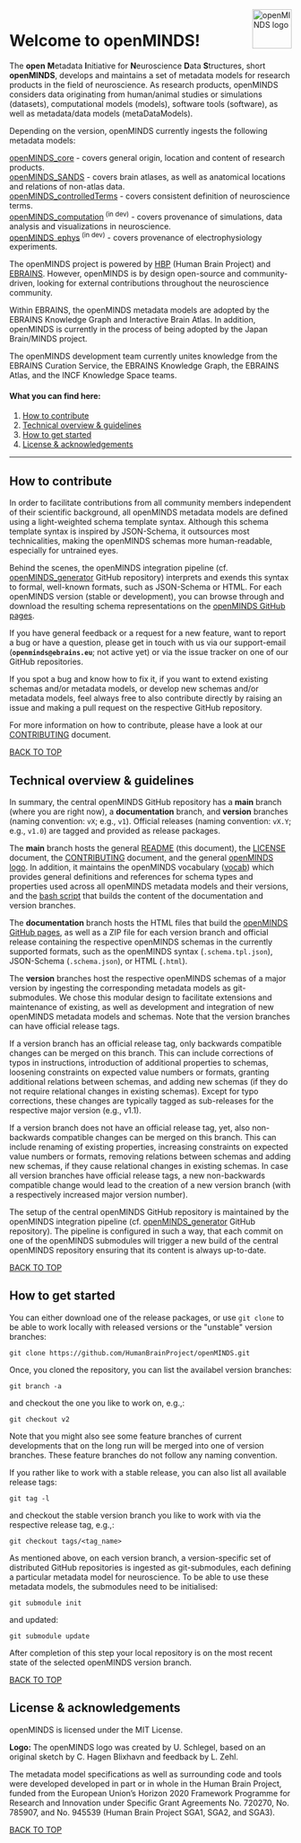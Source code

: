 <a href="https://github.com/HumanBrainProject/openMINDS/blob/main/img/openMINDS_logo.png">
    <img src="https://github.com/HumanBrainProject/openMINDS/blob/main/img/light_openMINDS-logo.png" alt="openMINDS logo" title="openMINDS" align="right" height="70" />
</a>

# Welcome to openMINDS! <a name="welcome"/>

The **open** **M**etadata **I**nitiative for **N**euroscience **D**ata **S**tructures, short **openMINDS**, develops and maintains a set of metadata models for research products in the field of neuroscience. As research products, openMINDS considers data originating from human/animal studies or simulations (datasets), computational models (models), software tools (software), as well as metadata/data models (metaDataModels).

Depending on the version, openMINDS currently ingests the following metadata models:  

[openMINDS_core](https://github.com/HumanBrainProject/openMINDS_core) - covers general origin, location and content of research products.  
[openMINDS_SANDS](https://github.com/HumanBrainProject/openMINDS_SANDS) - covers brain atlases, as well as anatomical locations and relations of non-atlas data.  
[openMINDS_controlledTerms](https://github.com/HumanBrainProject/openMINDS_controlledTerms) - covers consistent definition of neuroscience terms.  
[openMINDS_computation](https://github.com/HumanBrainProject/openMINDS_computation)<sup> (in dev)</sup> - covers provenance of simulations, data analysis and visualizations in neuroscience.  
[openMINDS_ephys](https://github.com/HumanBrainProject/openMINDS_ephys)<sup> (in dev)</sup> - covers provenance of electrophysiology experiments.  

The openMINDS project is powered by [HBP](https://www.humanbrainproject.eu) (Human Brain Project) and [EBRAINS](https://ebrains.eu/). However, openMINDS is by design open-source and community-driven, looking for external contributions throughout the neuroscience community.

Within EBRAINS, the openMINDS metadata models are adopted by the EBRAINS Knowledge Graph and Interactive Brain Atlas. In addition, openMINDS is currently in the process of being adopted by the Japan Brain/MINDS project.

The openMINDS development team currently unites knowledge from the EBRAINS Curation Service, the EBRAINS Knowledge Graph, the EBRAINS Atlas, and the INCF Knowledge Space teams. 

#### What you can find here:
1. [How to contribute](#how-to-contribute) 
2. [Technical overview & guidelines](#technical-overview-and-guidelines)
3. [How to get started](#how-to-get-started)
4. [License & acknowledgements](#license-and-acknowledgements)

---

## How to contribute <a name="how-to-contribute"/>

In order to facilitate contributions from all community members independent of their scientific background, all openMINDS metadata models are defined using a light-weighted schema template syntax. Although this schema template syntax is inspired by JSON-Schema, it outsources most technicalities, making the openMINDS schemas more human-readable, especially for untrained eyes. 

Behind the scenes, the openMINDS integration pipeline (cf. [openMINDS_generator](https://github.com/HumanBrainProject/openMINDS_generator) GitHub repository) interprets and exends this syntax to formal, well-known formats, such as JSON-Schema or HTML. For each openMINDS version (stable or development), you can browse through and download the resulting schema representations on the [openMINDS GitHub pages](https://humanbrainproject.github.io/openMINDS/).

If you have general feedback or a request for a new feature, want to report a bug or have a question, please get in touch with us via our support-email (**`openminds@ebrains.eu`**; not active yet) or via the issue tracker on one of our GitHub repositories.

If you spot a bug and know how to fix it, if you want to extend existing schemas and/or metadata models, or develop new schemas and/or metadata models, feel always free to also contribute directly by raising an issue and making a pull request on the respective GitHub repository. 

For more information on how to contribute, please have a look at our [CONTRIBUTING](./CONTRIBUTING.md) document.

[BACK TO TOP](#welcome)

## Technical overview & guidelines <a name="technical-overview-and-guidelines"/>

In summary, the central openMINDS GitHub repository has a **main** branch (where you are right now), a **documentation** branch, and **version** branches (naming convention: `vX`; e.g., `v1`). Official releases (naming convention: `vX.Y`; e.g., `v1.0`) are tagged and provided as release packages.

The **main** branch hosts the general [README](./README.md) (this document), the [LICENSE](./LICENSE) document, the [CONTRIBUTING](./CONTRIBUTING.md) document,  and the general [openMINDS logo](./img/openMINDS_logo.png). In addition, it maintains the openMINDS vocabulary ([vocab](./vocab)) which provides general definitions and references for schema types and properties used across all openMINDS metadata models and their versions, and the [bash script](./build.sh) that builds the content of the documentation and version branches.

The **documentation** branch hosts the HTML files that build the [openMINDS GitHub pages](https://humanbrainproject.github.io/openMINDS/), as well as a ZIP file for each version branch and official release containing the respective openMINDS schemas in the currently supported formats, such as the openMINDS syntax (`.schema.tpl.json`), JSON-Schema (`.schema.json`), or HTML (`.html`).

The **version** branches host the respective openMINDS schemas of a major version by ingesting the corresponding metadata models as git-submodules. We chose this modular design to facilitate extensions and maintenance of existing, as well as development and integration of new openMINDS metadata models and schemas. Note that the version branches can have official release tags. 

If a version branch has an official release tag, only backwards compatible changes can be merged on this branch. This can include corrections of typos in instructions, introduction of additional properties to schemas, loosening constraints on expected value numbers or formats, granting additional relations between schemas, and adding new schemas (if they do not require relational changes in existing schemas). Except for typo corrections, these changes are typically tagged as sub-releases for the respective major version (e.g., v1.1). 

If a version branch does not have an official release tag, yet, also non-backwards compatible changes can be merged on this branch. This can include renaming of existing properties, increasing constraints on expected value numbers or formats, removing relations between schemas and adding new schemas, if they cause relational changes in existing schemas. In case all version branches have official release tags, a new non-backwards compatible change would lead to the creation of a new version branch (with a respectively increased major version number).

The setup of the central openMINDS GitHub repository is maintained by the openMINDS integration pipeline (cf. [openMINDS_generator](https://github.com/HumanBrainProject/openMINDS_generator) GitHub repository). The pipeline is configured in such a way, that each commit on one of the openMINDS submodules will trigger a new build of the central openMINDS repository ensuring that its content is always up-to-date. 

[BACK TO TOP](#welcome)

## How to get started <a name="how-to-get-started"/>

You can either download one of the release packages, or use `git clone` to be able to work locally with released versions or the "unstable" version branches:
	
	git clone https://github.com/HumanBrainProject/openMINDS.git

Once, you cloned the repository, you can list the availabel version branches:

	git branch -a
	
and checkout the one you like to work on, e.g.,:

	git checkout v2
	
Note that you might also see some feature branches of current developments that on the long run will be merged into one of version branches. These feature branches do not follow any naming convention.

If you rather like to work with a stable release, you can also list all available release tags:

	git tag -l
	
and checkout the stable version branch you like to work with via the respective release tag, e.g.,:

	git checkout tags/<tag_name>

As mentioned above, on each version branch, a version-specific set of distributed GitHub repositories is ingested as git-submodules, each defining a particular metadata model for neuroscience. To be able to use these metadata models, the submodules need to be initialised:

	git submodule init

and updated:
	
	git submodule update

After completion of this step your local repository is on the most recent state of the selected openMINDS version branch.

[BACK TO TOP](#welcome)

## License & acknowledgements <a name="license-and-acknowledgements"/>

openMINDS is licensed under the MIT License.

**Logo:** The openMINDS logo was created by U. Schlegel, based on an original sketch by C. Hagen Blixhavn and feedback by L. Zehl.

The metadata model specifications as well as surrounding code and tools were developed developed in part or in whole in the Human Brain Project, funded from the European Union’s Horizon 2020 Framework Programme for Research and Innovation under Specific Grant Agreements No. 720270, No. 785907, and No. 945539 (Human Brain Project SGA1, SGA2, and SGA3).

[BACK TO TOP](#welcome)
